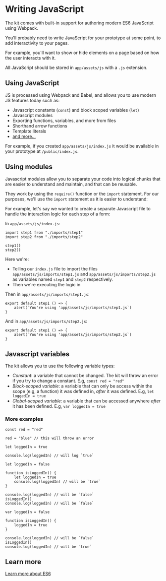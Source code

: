 # Writing JavaScript

The kit comes with built-in support for authoring modern ES6 JavaScript using Webpack.

You'll probably need to write JavaScript for your prototype at some point, to add interactivity to your pages.

For example, you'll want to show or hide elements on a page based on how the user interacts with it.

All JavaScript should be stored in `app/assets/js` with a `.js` extension.

## Using JavaScript

JS is processed using Webpack and Babel, and allows you to use modern JS features today such as:

- Javascript constants (`const`) and block scoped variables (`let`)
- Javascript modules
- Exporting functions, variables, and more from files
- Shorthand arrow functions
- Template literals
- [and more...](https://github.com/lukehoban/es6features)

For example, if you created `app/assets/js/index.js` it would be available in your prototype at `/public/index.js`.

## Using modules

Javascript modules allow you to separate your code into logical chunks that are easier to understand and maintain, and that can be reusable.

They work by using the `require()` function or the `import` statement. For our purposes, we'll use the `import` statement as it is easier to understand:

For example, let's say we wanted to create a separate Javascript file to handle the interaction logic for each step of a form:

In `app/assets/js/index.js`:

```
import step1 from "./imports/step1"
import step2 from "./imports/step2"

step1()
step2()
```

Here we're:

- Telling our `index.js` file to import the files `app/assets/js/imports/step1.js` and `app/assets/js/imports/step2.js` as variables named `step1` and `step2` respectively.
- Then we're executing the logic in 

Then in `app/assets/js/imports/step1.js`:

```
export default step1 () => {
    alert(`You're using 'app/assets/js/imports/step1.js`)
}
```

And in `app/assets/js/imports/step2.js`:

```
export default step1 () => {
    alert(`You're using 'app/assets/js/imports/step2.js`)
}
```

## Javascript variables

The kit allows you to use the following variable types:

- *Constant*: a variable that cannot be changed. The kit will throw an error if you try to change a constant. E.g, `const red = "red"`
- *Block-scoped variable*: a variable that can only be access within the scope (e.g, a function) it was defined in, _after_ it was defined. E.g, `let loggedIn = true`
- *Global-scoped variable*: a variable that can be accessed anywhere _after_ it has been defined. E.g, `var loggedIn = true`

### More examples

```
const red = "red"

red = "blue" // this will throw an error
```

```
let loggedIn = true

console.log(loggedIn) // will log `true`
```

```
let loggedIn = false

function isLoggedIn() {
    let loggedIn = true
    console.log(loggedIn) // will be `true`
}

console.log(loggedIn) // will be `false`
isLoggedIn()
console.log(loggedIn) // will be `false`
```

```
var loggedIn = false

function isLoggedIn() {
    loggedIn = true
}

console.log(loggedIn) // will be `false`
isLoggedIn()
console.log(loggedIn) // will be `true`
```

## Learn more

[Learn more about ES6](https://github.com/lukehoban/es6features)